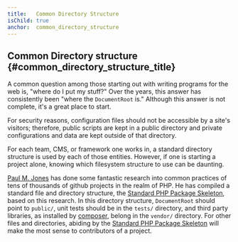 ```yaml
---
title:   Common Directory Structure
isChild: true
anchor:  common_directory_structure
---
```


## Common Directory structure {#common_directory_structure_title}

A common question among those starting out with writing programs for the web is, "where do I put my stuff?" Over the years, this answer has consistently been "where the `DocumentRoot` is." Although this answer is not complete, it's a great place to start.

For security reasons, configuration files should not be accessible by a site's visitors; therefore, public scripts are kept in a public directory and private configurations and data are kept outside of that directory.

For each team, CMS, or framework one works in, a standard directory structure is used by each of those entities. However, if one is starting a project alone, knowing which filesystem structure to use can be daunting.

[Paul M. Jones] has done some fantastic research into common practices of tens of thousands of github projects in the realm of PHP. He has compiled a standard file and directory structure, the [Standard PHP Package Skeleton], based on this research. In this directory structure, `DocumentRoot` should point to `public/`, unit tests should be in the `tests/` directory, and third party libraries, as installed by [composer], belong in the `vendor/` directory. For other files and directories, abiding by the [Standard PHP Package Skeleton] will make the most sense to contributors of a project.

[Paul M. Jones]: https://paul-m-jones.com/
[Standard PHP Package Skeleton]: https://github.com/php-pds/skeleton
[Composer]: /#composer_and_packagist
